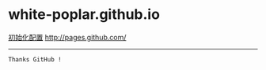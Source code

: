 white-poplar.github.io
======================

[初始化配置](http://pages.github.com/ "http://pages.github.com/") http://pages.github.com/

---
	Thanks GitHub !  